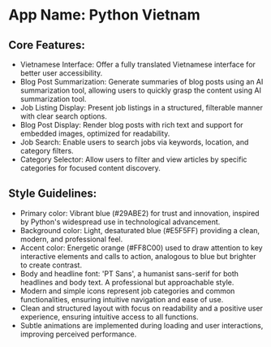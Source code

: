 # **App Name**: Python Vietnam

## Core Features:

- Vietnamese Interface: Offer a fully translated Vietnamese interface for better user accessibility.
- Blog Post Summarization: Generate summaries of blog posts using an AI summarization tool, allowing users to quickly grasp the content using AI summarization tool.
- Job Listing Display: Present job listings in a structured, filterable manner with clear search options.
- Blog Post Display: Render blog posts with rich text and support for embedded images, optimized for readability.
- Job Search: Enable users to search jobs via keywords, location, and category filters.
- Category Selector: Allow users to filter and view articles by specific categories for focused content discovery.

## Style Guidelines:

- Primary color: Vibrant blue (#29ABE2) for trust and innovation, inspired by Python's widespread use in technological advancement.
- Background color: Light, desaturated blue (#E5F5FF) providing a clean, modern, and professional feel.
- Accent color: Energetic orange (#FF8C00) used to draw attention to key interactive elements and calls to action, analogous to blue but brighter to create contrast.
- Body and headline font: 'PT Sans', a humanist sans-serif for both headlines and body text. A professional but approachable style.
- Modern and simple icons represent job categories and common functionalities, ensuring intuitive navigation and ease of use.
- Clean and structured layout with focus on readability and a positive user experience, ensuring intuitive access to all functions.
- Subtle animations are implemented during loading and user interactions, improving perceived performance.